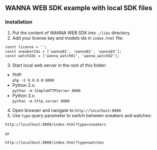 ## WANNA WEB SDK example with local SDK files

### Installation

1. Put the content of WANNA WEB SDK into `./libs` directory.
2. Add your license key and models ids in `index.html` file:
```html
const license = '';
const sneakerIds = ['wanna01', 'wanna02', 'wanna03'];
const watchIds = ['wanna_watch01', 'wanna_watch02'];
```
3. Start local web server in the root of this folder:
* PHP:<br />
  `php -S 0.0.0.0:8000`
* Python 2.x:<br />
  `python -m SimpleHTTPServer 8000`
* Python 3.x:<br />
  `python -m http.server 8000`
4. Open browser and navigate to `http://localhost:8000`
5. Use `type` query parameter to switch between sneakers and watches:
```
http://localhost:8000/index.html?type=sneakers
```
or
```
http://localhost:8000/index.html?type=watches
```